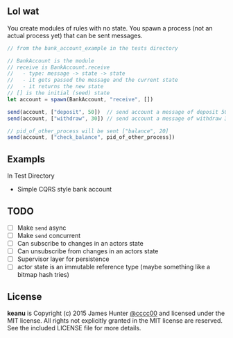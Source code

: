## Lol wat

You create modules of rules with no state. You spawn a process (not an actual process yet) that can be sent messages.

```javascript
// from the bank_account_example in the tests directory

// BankAccount is the module
// receive is BankAccount.receive
//   - type: message -> state -> state
//   - it gets passed the message and the current state
//   - it returns the new state
// [] is the initial (seed) state
let account = spawn(BankAccount, "receive", [])

send(account, ["deposit", 50])  // send account a message of deposit 50
send(account, ["withdraw", 30]) // send account a message of withdraw 30

// pid_of_other_process will be sent ["balance", 20]
send(account, ["check_balance", pid_of_other_process])
```

## Exampls

In Test Directory
- Simple CQRS style bank account

## TODO

- [ ] Make `send` async
- [ ] Make `send` concurrent
- [ ] Can subscribe to changes in an actors state
- [ ] Can unsubscribe from changes in an actors state
- [ ] Supervisor layer for persistence
- [ ] actor state is an immutable reference type (maybe something like a bitmap hash tries)

## License

**keanu** is Copyright (c) 2015 James Hunter [@cccc00](https://twitter.com/cccc00) and licensed under the MIT license. All rights not explicitly granted in the MIT license are reserved. See the included LICENSE file for more details.
